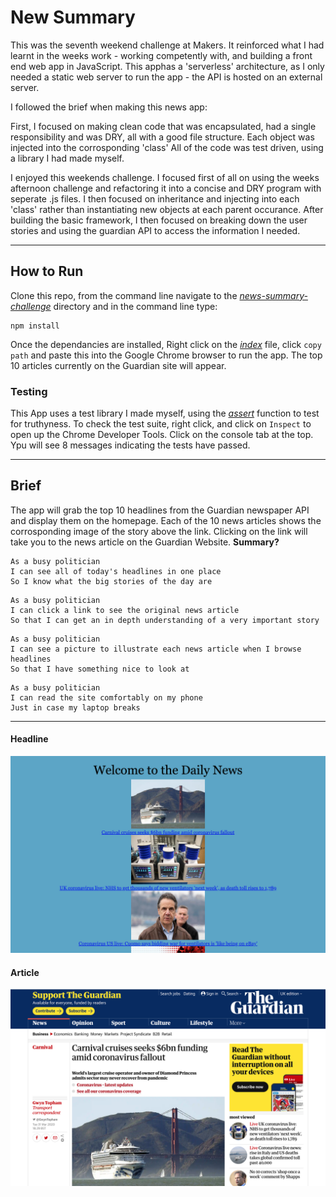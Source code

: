 # New Summary

This was the seventh weekend challenge at Makers. It reinforced what I had learnt in the weeks work - working competently with, and building a front end web app in JavaScript. This apphas a 'serverless' architecture, as I only needed a static web server to run the app - the API is hosted on an external server.

I followed the brief when making this news app:

First, I focused on making clean code that was encapsulated, had a single responsibility and was DRY, all with a good file structure. Each object was injected into the corrosponding 'class' All of the code was test driven, using a library I had made myself.

I enjoyed this weekends challenge. I focused first of all on using the weeks afternoon challenge and refactoring it into a concise and DRY program with seperate .js files. I then focused on inheritance and injecting into each 'class' rather than instantiating new objects at each parent occurance. After building the basic framework, I then focused on breaking down the user stories and using the guardian API to access the information I needed.

---

## How to Run

Clone this repo, from the command line navigate to the [_news-summary-challenge_](news-summary-challenge) directory and in the command line type:

```
npm install
```

Once the dependancies are installed, Right click on the [_index_](index.html) file, click `copy path` and paste this into the Google Chrome browser to run the app. The top 10 articles currently on the Guardian site will appear.

### Testing

This App uses a test library I made myself, using the [_assert_](assert.js) function to test for truthyness. To check the test suite, right click, and click on `Inspect` to open up the Chrome Developer Tools. Click on the console tab at the top. Ypu will see 8 messages indicating the tests have passed.

---

## Brief

The app will grab the top 10 headlines from the Guardian newspaper API and display them on the homepage. Each of the 10 news articles shows the corrosponding image of the story above the link. Clicking on the link will take you to the news article on the Guardian Website. **Summary?**

```
As a busy politician
I can see all of today's headlines in one place
So I know what the big stories of the day are
```

```
As a busy politician
I can click a link to see the original news article
So that I can get an in depth understanding of a very important story
```

```
As a busy politician
I can see a picture to illustrate each news article when I browse headlines
So that I have something nice to look at
```

```
As a busy politician
I can read the site comfortably on my phone
Just in case my laptop breaks
```

---

#### Headline

<img src='./public/images/headline.png' />

#### Article

<img src='./public/images/article.png' />
